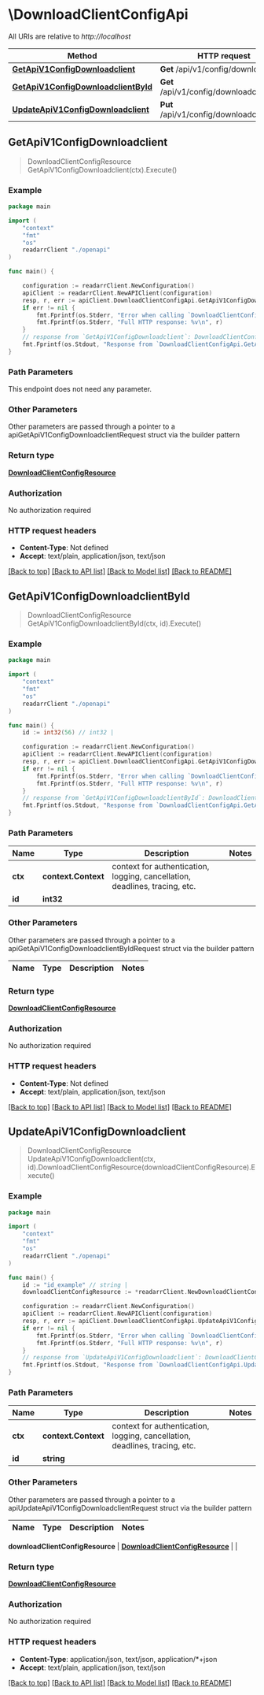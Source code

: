 # \DownloadClientConfigApi

All URIs are relative to *http://localhost*

Method | HTTP request | Description
------------- | ------------- | -------------
[**GetApiV1ConfigDownloadclient**](DownloadClientConfigApi.md#GetApiV1ConfigDownloadclient) | **Get** /api/v1/config/downloadclient | 
[**GetApiV1ConfigDownloadclientById**](DownloadClientConfigApi.md#GetApiV1ConfigDownloadclientById) | **Get** /api/v1/config/downloadclient/{id} | 
[**UpdateApiV1ConfigDownloadclient**](DownloadClientConfigApi.md#UpdateApiV1ConfigDownloadclient) | **Put** /api/v1/config/downloadclient/{id} | 



## GetApiV1ConfigDownloadclient

> DownloadClientConfigResource GetApiV1ConfigDownloadclient(ctx).Execute()



### Example

```go
package main

import (
    "context"
    "fmt"
    "os"
    readarrClient "./openapi"
)

func main() {

    configuration := readarrClient.NewConfiguration()
    apiClient := readarrClient.NewAPIClient(configuration)
    resp, r, err := apiClient.DownloadClientConfigApi.GetApiV1ConfigDownloadclient(context.Background()).Execute()
    if err != nil {
        fmt.Fprintf(os.Stderr, "Error when calling `DownloadClientConfigApi.GetApiV1ConfigDownloadclient``: %v\n", err)
        fmt.Fprintf(os.Stderr, "Full HTTP response: %v\n", r)
    }
    // response from `GetApiV1ConfigDownloadclient`: DownloadClientConfigResource
    fmt.Fprintf(os.Stdout, "Response from `DownloadClientConfigApi.GetApiV1ConfigDownloadclient`: %v\n", resp)
}
```

### Path Parameters

This endpoint does not need any parameter.

### Other Parameters

Other parameters are passed through a pointer to a apiGetApiV1ConfigDownloadclientRequest struct via the builder pattern


### Return type

[**DownloadClientConfigResource**](DownloadClientConfigResource.md)

### Authorization

No authorization required

### HTTP request headers

- **Content-Type**: Not defined
- **Accept**: text/plain, application/json, text/json

[[Back to top]](#) [[Back to API list]](../README.md#documentation-for-api-endpoints)
[[Back to Model list]](../README.md#documentation-for-models)
[[Back to README]](../README.md)


## GetApiV1ConfigDownloadclientById

> DownloadClientConfigResource GetApiV1ConfigDownloadclientById(ctx, id).Execute()



### Example

```go
package main

import (
    "context"
    "fmt"
    "os"
    readarrClient "./openapi"
)

func main() {
    id := int32(56) // int32 | 

    configuration := readarrClient.NewConfiguration()
    apiClient := readarrClient.NewAPIClient(configuration)
    resp, r, err := apiClient.DownloadClientConfigApi.GetApiV1ConfigDownloadclientById(context.Background(), id).Execute()
    if err != nil {
        fmt.Fprintf(os.Stderr, "Error when calling `DownloadClientConfigApi.GetApiV1ConfigDownloadclientById``: %v\n", err)
        fmt.Fprintf(os.Stderr, "Full HTTP response: %v\n", r)
    }
    // response from `GetApiV1ConfigDownloadclientById`: DownloadClientConfigResource
    fmt.Fprintf(os.Stdout, "Response from `DownloadClientConfigApi.GetApiV1ConfigDownloadclientById`: %v\n", resp)
}
```

### Path Parameters


Name | Type | Description  | Notes
------------- | ------------- | ------------- | -------------
**ctx** | **context.Context** | context for authentication, logging, cancellation, deadlines, tracing, etc.
**id** | **int32** |  | 

### Other Parameters

Other parameters are passed through a pointer to a apiGetApiV1ConfigDownloadclientByIdRequest struct via the builder pattern


Name | Type | Description  | Notes
------------- | ------------- | ------------- | -------------


### Return type

[**DownloadClientConfigResource**](DownloadClientConfigResource.md)

### Authorization

No authorization required

### HTTP request headers

- **Content-Type**: Not defined
- **Accept**: text/plain, application/json, text/json

[[Back to top]](#) [[Back to API list]](../README.md#documentation-for-api-endpoints)
[[Back to Model list]](../README.md#documentation-for-models)
[[Back to README]](../README.md)


## UpdateApiV1ConfigDownloadclient

> DownloadClientConfigResource UpdateApiV1ConfigDownloadclient(ctx, id).DownloadClientConfigResource(downloadClientConfigResource).Execute()



### Example

```go
package main

import (
    "context"
    "fmt"
    "os"
    readarrClient "./openapi"
)

func main() {
    id := "id_example" // string | 
    downloadClientConfigResource := *readarrClient.NewDownloadClientConfigResource() // DownloadClientConfigResource |  (optional)

    configuration := readarrClient.NewConfiguration()
    apiClient := readarrClient.NewAPIClient(configuration)
    resp, r, err := apiClient.DownloadClientConfigApi.UpdateApiV1ConfigDownloadclient(context.Background(), id).DownloadClientConfigResource(downloadClientConfigResource).Execute()
    if err != nil {
        fmt.Fprintf(os.Stderr, "Error when calling `DownloadClientConfigApi.UpdateApiV1ConfigDownloadclient``: %v\n", err)
        fmt.Fprintf(os.Stderr, "Full HTTP response: %v\n", r)
    }
    // response from `UpdateApiV1ConfigDownloadclient`: DownloadClientConfigResource
    fmt.Fprintf(os.Stdout, "Response from `DownloadClientConfigApi.UpdateApiV1ConfigDownloadclient`: %v\n", resp)
}
```

### Path Parameters


Name | Type | Description  | Notes
------------- | ------------- | ------------- | -------------
**ctx** | **context.Context** | context for authentication, logging, cancellation, deadlines, tracing, etc.
**id** | **string** |  | 

### Other Parameters

Other parameters are passed through a pointer to a apiUpdateApiV1ConfigDownloadclientRequest struct via the builder pattern


Name | Type | Description  | Notes
------------- | ------------- | ------------- | -------------

 **downloadClientConfigResource** | [**DownloadClientConfigResource**](DownloadClientConfigResource.md) |  | 

### Return type

[**DownloadClientConfigResource**](DownloadClientConfigResource.md)

### Authorization

No authorization required

### HTTP request headers

- **Content-Type**: application/json, text/json, application/*+json
- **Accept**: text/plain, application/json, text/json

[[Back to top]](#) [[Back to API list]](../README.md#documentation-for-api-endpoints)
[[Back to Model list]](../README.md#documentation-for-models)
[[Back to README]](../README.md)

